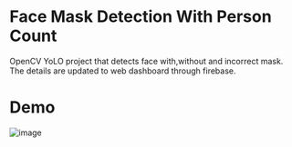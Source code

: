 # Face Mask Detection With Person Count

OpenCV YoLO project that detects face with,without and incorrect mask. The details are updated to web dashboard through firebase.

# Demo

![image](https://github.com/alltimenoob/Face-Mask-Detection-And-Person-Count/assets/54467382/ea947d8e-5e61-41ed-8a33-3dd531ff733a)
